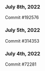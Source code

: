 ### July 8th, 2022

Commit #192576

### July 5th, 2022

Commit #314353


### July 4th, 2022

Commit #72281
